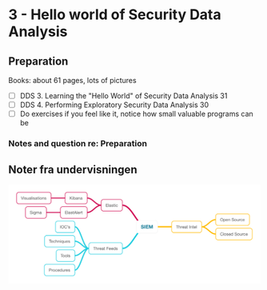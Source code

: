 # 3 - Hello world of Security Data Analysis

## Preparation

Books: about 61 pages, lots of pictures

* [ ] DDS 3. Learning the "Hello World" of Security Data Analysis 31   
* [ ] DDS 4. Performing Exploratory Security Data Analysis 30   
* [ ] Do exercises if you feel like it, notice how small valuable programs can be   

### Notes and question re: Preparation

## Noter fra undervisningen

![MindMap](https://github.com/krejac/kea-siem-log/blob/master/media/SIEM.png)

